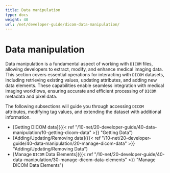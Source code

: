 ```yaml
---
title: Data manipulation
type: docs
weight: 40
url: /net/developer-guide/dicom-data-manipulation/
---
```



# Data manipulation

Data manipulation is a fundamental aspect of working with `DICOM` files, allowing developers to extract, modify, and enhance medical imaging data. This section covers essential operations for interacting with `DICOM` datasets, including retrieving existing values, updating attributes, and adding new data elements. These capabilities enable seamless integration with medical imaging workflows, ensuring accurate and efficient processing of `DICOM` metadata and pixel data.

The following subsections will guide you through accessing `DICOM` attributes, modifying tag values, and extending the dataset with additional information.

- [Getting DICOM data]({{< ref "/10-net/20-developer-guide/40-data-manipulation/10-getting-dicom-data" >}} "Getting Data")
- [Adding/Updating/Removing data]({{< ref "/10-net/20-developer-guide/40-data-manipulation/20-manage-dicom-data" >}} "Adding/Updating/Removing Data")
- [Manage `DICOM` Data Elements]({{< ref "/10-net/20-developer-guide/40-data-manipulation/30-manage-dicom-data-elements" >}} "Manage DICOM Data Elements")
